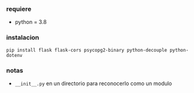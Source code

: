 ### requiere
- python = 3.8

### instalacion
```pip install flask flask-cors psycopg2-binary python-decouple python-dotenv```

### notas
- ```__init__.py``` en un directorio para reconocerlo como un modulo